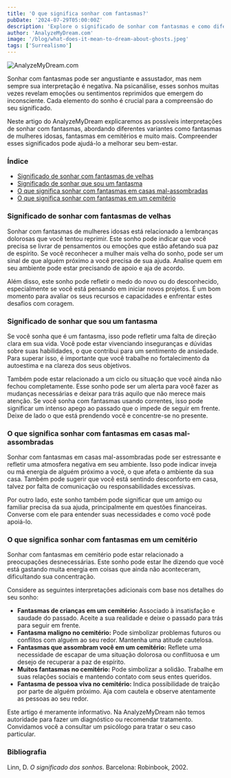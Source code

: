 ```yaml
---
title: 'O que significa sonhar com fantasmas?'
pubDate: '2024-07-29T05:00:00Z'
description: 'Explore o significado de sonhar com fantasmas e como diferentes cenários podem refletir aspectos de suas emoções e preocupações.'
author: 'AnalyzeMyDream.com'
image: '/blog/what-does-it-mean-to-dream-about-ghosts.jpeg'
tags: ['Surrealismo']
---
```


![AnalyzeMyDream.com](/blog/what-does-it-mean-to-dream-about-ghosts.jpeg)

Sonhar com fantasmas pode ser angustiante e assustador, mas nem sempre sua interpretação é negativa. Na psicanálise, esses sonhos muitas vezes revelam emoções ou sentimentos reprimidos que emergem do inconsciente. Cada elemento do sonho é crucial para a compreensão do seu significado.

Neste artigo do AnalyzeMyDream explicaremos as possíveis interpretações de sonhar com fantasmas, abordando diferentes variantes como fantasmas de mulheres idosas, fantasmas em cemitérios e muito mais. Compreender esses significados pode ajudá-lo a melhorar seu bem-estar.

### Índice

- [Significado de sonhar com fantasmas de velhas](#significado-de-sonhar-com-fantasmas-de-velhas)
- [Significado de sonhar que sou um fantasma](#significado-de-sonhar-que-sou-um-fantasma)
- [O que significa sonhar com fantasmas em casas mal-assombradas](#o-que-significa-sonhar-com-fantasmas-em-casas-assombradas)
- [O que significa sonhar com fantasmas em um cemitério](#o-que-significa-sonhar-com-fantasmas-em-um-cemitério)

### Significado de sonhar com fantasmas de velhas

Sonhar com fantasmas de mulheres idosas está relacionado a lembranças dolorosas que você tentou reprimir. Este sonho pode indicar que você precisa se livrar de pensamentos ou emoções que estão afetando sua paz de espírito. Se você reconhecer a mulher mais velha do sonho, pode ser um sinal de que alguém próximo a você precisa de sua ajuda. Analise quem em seu ambiente pode estar precisando de apoio e aja de acordo.

Além disso, este sonho pode refletir o medo do novo ou do desconhecido, especialmente se você está pensando em iniciar novos projetos. É um bom momento para avaliar os seus recursos e capacidades e enfrentar estes desafios com coragem.

### Significado de sonhar que sou um fantasma

Se você sonha que é um fantasma, isso pode refletir uma falta de direção clara em sua vida. Você pode estar vivenciando inseguranças e dúvidas sobre suas habilidades, o que contribui para um sentimento de ansiedade. Para superar isso, é importante que você trabalhe no fortalecimento da autoestima e na clareza dos seus objetivos.

Também pode estar relacionado a um ciclo ou situação que você ainda não fechou completamente. Esse sonho pode ser um alerta para você fazer as mudanças necessárias e deixar para trás aquilo que não merece mais atenção. Se você sonha com fantasmas usando correntes, isso pode significar um intenso apego ao passado que o impede de seguir em frente. Deixe de lado o que está prendendo você e concentre-se no presente.

### O que significa sonhar com fantasmas em casas mal-assombradas

Sonhar com fantasmas em casas mal-assombradas pode ser estressante e refletir uma atmosfera negativa em seu ambiente. Isso pode indicar inveja ou má energia de alguém próximo a você, o que afeta o ambiente da sua casa. Também pode sugerir que você está sentindo desconforto em casa, talvez por falta de comunicação ou responsabilidades excessivas.

Por outro lado, este sonho também pode significar que um amigo ou familiar precisa da sua ajuda, principalmente em questões financeiras. Converse com ele para entender suas necessidades e como você pode apoiá-lo.

### O que significa sonhar com fantasmas em um cemitério

Sonhar com fantasmas em cemitério pode estar relacionado a preocupações desnecessárias. Este sonho pode estar lhe dizendo que você está gastando muita energia em coisas que ainda não aconteceram, dificultando sua concentração.

Considere as seguintes interpretações adicionais com base nos detalhes do seu sonho:

- **Fantasmas de crianças em um cemitério:** Associado à insatisfação e saudade do passado. Aceite a sua realidade e deixe o passado para trás para seguir em frente.
- **Fantasma maligno no cemitério:** Pode simbolizar problemas futuros ou conflitos com alguém ao seu redor. Mantenha uma atitude cautelosa.
- **Fantasmas que assombram você em um cemitério:** Reflete uma necessidade de escapar de uma situação dolorosa ou conflituosa e um desejo de recuperar a paz de espírito.
- **Muitos fantasmas no cemitério:** Pode simbolizar a solidão. Trabalhe em suas relações sociais e mantendo contato com seus entes queridos.
- **Fantasma de pessoa viva no cemitério:** Indica possibilidade de traição por parte de alguém próximo. Aja com cautela e observe atentamente as pessoas ao seu redor.

Este artigo é meramente informativo. Na AnalyzeMyDream não temos autoridade para fazer um diagnóstico ou recomendar tratamento. Convidamos você a consultar um psicólogo para tratar o seu caso particular.

### Bibliografia

Linn, D. *O significado dos sonhos*. Barcelona: Robinbook, 2002.